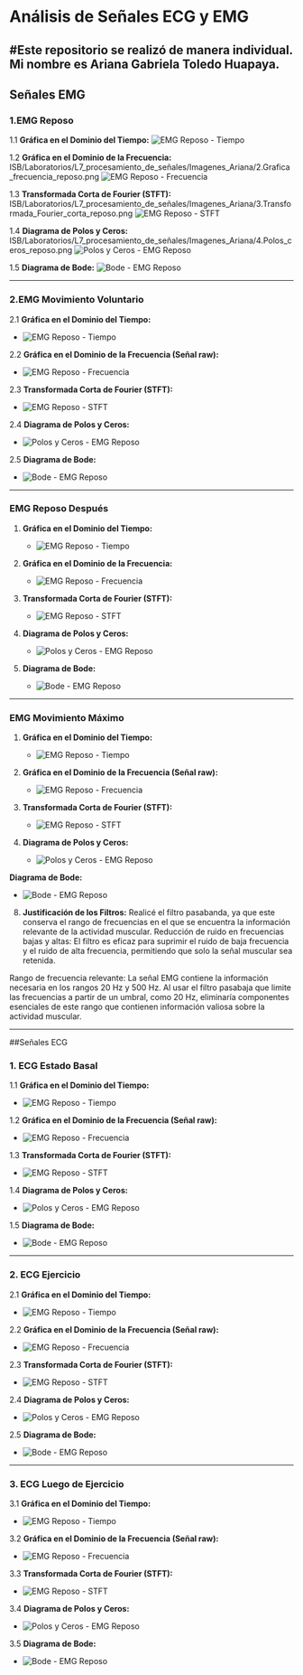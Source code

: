 # Análisis de Señales ECG y EMG

#Este repositorio se realizó de manera individual. Mi nombre es Ariana Gabriela Toledo Huapaya.
---

## Señales EMG

### 1.EMG Reposo
1.1 **Gráfica en el Dominio del Tiempo:**
   ![EMG Reposo - Tiempo](https://github.com/Peeta18/ISB_Grupo3/blob/main/ISB/Laboratorios/L7_procesamiento_de_se%C3%B1ales/Imagenes_Ariana/1.Grafica_dominio_tiempo_reposo.png?raw=true)
   
1.2 **Gráfica en el Dominio de la Frecuencia:**
   ISB/Laboratorios/L7_procesamiento_de_señales/Imagenes_Ariana/2.Grafica_frecuencia_reposo.png
   ![EMG Reposo - Frecuencia](https://github.com/Peeta18/ISB_Grupo3/blob/main/ISB/Laboratorios/L7_procesamiento_de_se%C3%B1ales/Imagenes_Ariana/2.Grafica_frecuencia_reposo.png?raw=true)
  
1.3 **Transformada Corta de Fourier (STFT):**
   ISB/Laboratorios/L7_procesamiento_de_señales/Imagenes_Ariana/3.Transformada_Fourier_corta_reposo.png
   ![EMG Reposo - STFT](https://github.com/Peeta18/ISB_Grupo3/blob/main/ISB/Laboratorios/L7_procesamiento_de_se%C3%B1ales/Imagenes_Ariana/3.Transformada_Fourier_corta_reposo.png?raw=true)

1.4 **Diagrama de Polos y Ceros:**
   ISB/Laboratorios/L7_procesamiento_de_señales/Imagenes_Ariana/4.Polos_ceros_reposo.png
   ![Polos y Ceros - EMG Reposo](https://github.com/Peeta18/ISB_Grupo3/blob/main/ISB/Laboratorios/L7_procesamiento_de_se%C3%B1ales/Imagenes_Ariana/4.Polos_ceros_reposo.png?raw=true)

1.5 **Diagrama de Bode:**
   ![Bode - EMG Reposo](https://github.com/Peeta18/ISB_Grupo3/blob/main/ISB/Laboratorios/L7_procesamiento_de_se%C3%B1ales/Imagenes_Ariana/5.Diagrama_boole_reposo.png?raw=true)
  
---

### 2.EMG Movimiento Voluntario
2.1 **Gráfica en el Dominio del Tiempo:**
   - ![EMG Reposo - Tiempo](https://github.com/Peeta18/ISB_Grupo3/blob/main/ISB/Laboratorios/L7_procesamiento_de_se%C3%B1ales/Imagenes_Ariana/1.Grafica_dominio_tiempo_mov_voluntario.png?raw=true)
   
2.2 **Gráfica en el Dominio de la Frecuencia (Señal raw):**
   - ![EMG Reposo - Frecuencia](https://github.com/Peeta18/ISB_Grupo3/blob/main/ISB/Laboratorios/L7_procesamiento_de_se%C3%B1ales/Imagenes_Ariana/2.Grafica_frecuencia_mov_voluntario.png?raw=true)
  
2.3 **Transformada Corta de Fourier (STFT):**
   - ![EMG Reposo - STFT](https://github.com/Peeta18/ISB_Grupo3/blob/main/ISB/Laboratorios/L7_procesamiento_de_se%C3%B1ales/Imagenes_Ariana/3.Fourier_mov_voluntario.png?raw=true)

2.4 **Diagrama de Polos y Ceros:**
   - ![Polos y Ceros - EMG Reposo](https://github.com/Peeta18/ISB_Grupo3/blob/main/ISB/Laboratorios/L7_procesamiento_de_se%C3%B1ales/Imagenes_Ariana/4.Polos_ceros_mov_voluntario.png?raw=true)

2.5 **Diagrama de Bode:**
   - ![Bode - EMG Reposo](https://github.com/Peeta18/ISB_Grupo3/blob/main/ISB/Laboratorios/L7_procesamiento_de_se%C3%B1ales/Imagenes_Ariana/5.Diagrama_boole_mov_voluntario.png?raw=true)

---

### EMG Reposo Después
1. **Gráfica en el Dominio del Tiempo:**
   - ![EMG Reposo - Tiempo](https://github.com/Peeta18/ISB_Grupo3/blob/main/ISB/Laboratorios/L7_procesamiento_de_se%C3%B1ales/Imagenes_Ariana/1.Grafica_tiempo_reposo_despues.png?raw=true)
   
2. **Gráfica en el Dominio de la Frecuencia:**
   - ![EMG Reposo - Frecuencia](https://github.com/Peeta18/ISB_Grupo3/blob/main/ISB/Laboratorios/L7_procesamiento_de_se%C3%B1ales/Imagenes_Ariana/2.diagrama_frecuencia_reposo_despues.png?raw=true)
  
5. **Transformada Corta de Fourier (STFT):**
   - ![EMG Reposo - STFT](https://github.com/Peeta18/ISB_Grupo3/blob/main/ISB/Laboratorios/L7_procesamiento_de_se%C3%B1ales/Imagenes_Ariana/3.fourier_reposo_despues.png?raw=true)

6. **Diagrama de Polos y Ceros:**
   - ![Polos y Ceros - EMG Reposo](https://github.com/Peeta18/ISB_Grupo3/blob/main/ISB/Laboratorios/L7_procesamiento_de_se%C3%B1ales/Imagenes_Ariana/4.polos_ceros_reposo_despues.png?raw=true)

7. **Diagrama de Bode:**
   - ![Bode - EMG Reposo](https://github.com/Peeta18/ISB_Grupo3/blob/main/ISB/Laboratorios/L7_procesamiento_de_se%C3%B1ales/Imagenes_Ariana/5.diagrama_boole-reposodespues.png?raw=true)

---

### EMG Movimiento Máximo
1. **Gráfica en el Dominio del Tiempo:**
   - ![EMG Reposo - Tiempo](https://github.com/Peeta18/ISB_Grupo3/blob/main/ISB/Laboratorios/L7_procesamiento_de_se%C3%B1ales/Imagenes_Ariana/1.diagrama_tiempo_fuerzamax.png?raw=true)
   
2. **Gráfica en el Dominio de la Frecuencia (Señal raw):**
   - ![EMG Reposo - Frecuencia](https://github.com/Peeta18/ISB_Grupo3/blob/main/ISB/Laboratorios/L7_procesamiento_de_se%C3%B1ales/Imagenes_Ariana/2.diagrama_drecuencia_fuerzamax.png?raw=true)
  
5. **Transformada Corta de Fourier (STFT):**
   - ![EMG Reposo - STFT](https://github.com/Peeta18/ISB_Grupo3/blob/main/ISB/Laboratorios/L7_procesamiento_de_se%C3%B1ales/Imagenes_Ariana/3.fourier_fuerzamax.png?raw=true)

6. **Diagrama de Polos y Ceros:**
   - ![Polos y Ceros - EMG Reposo](https://github.com/Peeta18/ISB_Grupo3/blob/main/ISB/Laboratorios/L7_procesamiento_de_se%C3%B1ales/Imagenes_Ariana/4.ceros_polos-fuerzamax.png?raw=true)

**Diagrama de Bode:**
   - ![Bode - EMG Reposo](https://github.com/Peeta18/ISB_Grupo3/blob/main/ISB/Laboratorios/L7_procesamiento_de_se%C3%B1ales/Imagenes_Ariana/5.diagrama_boole_fuerzamax.png?raw=true)

8. **Justificación de los Filtros:**
Realicé el filtro pasabanda, ya que este conserva el rango de frecuencias en el que se encuentra la información relevante de la actividad muscular.
Reducción de ruido en frecuencias bajas y altas: El filtro es eficaz para suprimir el ruido de baja frecuencia y el ruido de alta frecuencia, permitiendo que solo la señal muscular sea retenida.

Rango de frecuencia relevante: La señal EMG contiene la información necesaria en los rangos 20 Hz y 500 Hz. Al usar el filtro pasabaja que limite las frecuencias a partir de un umbral, como 20 Hz, eliminaría componentes esenciales de este rango que contienen información valiosa sobre la actividad muscular.

---

##Señales ECG

### 1. ECG Estado Basal
1.1 **Gráfica en el Dominio del Tiempo:**
   - ![EMG Reposo - Tiempo](https://github.com/Peeta18/ISB_Grupo3/blob/main/ISB/Laboratorios/L7_procesamiento_de_se%C3%B1ales/Imagenes_Ariana/1.ECG_BASAL_TIEMPO.png?raw=true)
   
1.2 **Gráfica en el Dominio de la Frecuencia (Señal raw):**
   - ![EMG Reposo - Frecuencia](https://github.com/Peeta18/ISB_Grupo3/blob/main/ISB/Laboratorios/L7_procesamiento_de_se%C3%B1ales/Imagenes_Ariana/2.ECG_BASAL_FRECUENCIA.png?raw=true)
  
1.3 **Transformada Corta de Fourier (STFT):**
   - ![EMG Reposo - STFT](https://github.com/Peeta18/ISB_Grupo3/blob/main/ISB/Laboratorios/L7_procesamiento_de_se%C3%B1ales/Imagenes_Ariana/3.ECG_BASAL_FOURIER.png?raw=true)

1.4 **Diagrama de Polos y Ceros:**
   - ![Polos y Ceros - EMG Reposo](https://github.com/Peeta18/ISB_Grupo3/blob/main/ISB/Laboratorios/L7_procesamiento_de_se%C3%B1ales/Imagenes_Ariana/4.ECG_BASAL_POLOCERO.png?raw=true)

1.5 **Diagrama de Bode:**
   - ![Bode - EMG Reposo](https://github.com/Peeta18/ISB_Grupo3/blob/main/ISB/Laboratorios/L7_procesamiento_de_se%C3%B1ales/Imagenes_Ariana/5.ECG_BASAL_BOOLE.png?raw=true)
   
---

### 2. ECG Ejercicio
2.1 **Gráfica en el Dominio del Tiempo:**
   - ![EMG Reposo - Tiempo](https://github.com/Peeta18/ISB_Grupo3/blob/main/ISB/Laboratorios/L7_procesamiento_de_se%C3%B1ales/Imagenes_Ariana/1.ECG_EJERCICIO_TIEMPO.png?raw=true)
   
2.2 **Gráfica en el Dominio de la Frecuencia (Señal raw):**
   - ![EMG Reposo - Frecuencia](https://github.com/Peeta18/ISB_Grupo3/blob/main/ISB/Laboratorios/L7_procesamiento_de_se%C3%B1ales/Imagenes_Ariana/2.ECG_EJERCICIO_FRECUENCIA.png?raw=true)
  
2.3 **Transformada Corta de Fourier (STFT):**
   - ![EMG Reposo - STFT](https://github.com/Peeta18/ISB_Grupo3/blob/main/ISB/Laboratorios/L7_procesamiento_de_se%C3%B1ales/Imagenes_Ariana/3.ECG_RESPIRACION_FOURIER.png?raw=true)

2.4 **Diagrama de Polos y Ceros:**
   - ![Polos y Ceros - EMG Reposo](https://github.com/Peeta18/ISB_Grupo3/blob/main/ISB/Laboratorios/L7_procesamiento_de_se%C3%B1ales/Imagenes_Ariana/4.ECG_EJERCICIO_POLOSCEROS.png?raw=true)

2.5 **Diagrama de Bode:**
   - ![Bode - EMG Reposo](https://github.com/Peeta18/ISB_Grupo3/blob/main/ISB/Laboratorios/L7_procesamiento_de_se%C3%B1ales/Imagenes_Ariana/5.ECG_EJERCICIO_BOOLE.png?raw=true)

---

### 3. ECG Luego de Ejercicio
3.1 **Gráfica en el Dominio del Tiempo:**
   - ![EMG Reposo - Tiempo](https://github.com/Peeta18/ISB_Grupo3/blob/main/ISB/Laboratorios/L7_procesamiento_de_se%C3%B1ales/Imagenes_Ariana/1.ECG_DESPUES_TIEMPO.png?raw=true)
   
3.2 **Gráfica en el Dominio de la Frecuencia (Señal raw):**
   - ![EMG Reposo - Frecuencia](https://github.com/Peeta18/ISB_Grupo3/blob/main/ISB/Laboratorios/L7_procesamiento_de_se%C3%B1ales/Imagenes_Ariana/2.ECG_DESPUES_FRECUENCIA.png?raw=true)
  
3.3 **Transformada Corta de Fourier (STFT):**
   - ![EMG Reposo - STFT](https://github.com/Peeta18/ISB_Grupo3/blob/main/ISB/Laboratorios/L7_procesamiento_de_se%C3%B1ales/Imagenes_Ariana/3.ECG_DESPUES_FOURIER.png?raw=true)

3.4 **Diagrama de Polos y Ceros:**
   - ![Polos y Ceros - EMG Reposo](https://github.com/Peeta18/ISB_Grupo3/blob/main/ISB/Laboratorios/L7_procesamiento_de_se%C3%B1ales/Imagenes_Ariana/4.ECG_DESPUES_POLOSCEROS.png?raw=true)

3.5 **Diagrama de Bode:**
   - ![Bode - EMG Reposo](https://github.com/Peeta18/ISB_Grupo3/blob/main/ISB/Laboratorios/L7_procesamiento_de_se%C3%B1ales/Imagenes_Ariana/5.ECG_DESPUES_BOOLE.png?raw=true)


